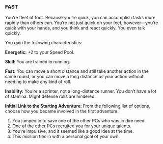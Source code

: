 ### FAST

<!-- P, ID: 050411 -->

You’re fleet of foot. Because you’re quick, you can accomplish tasks more rapidly than others can. You’re not just quick on your feet, however—you’re quick with your hands, and you think and react quickly. You even talk quickly.

<!-- P, ID: 050412 -->

You gain the following characteristics:

<!-- P, ID: 050413 -->

**Energetic:** +2 to your Speed Pool.

<!-- P, ID: 050414 -->

**Skill:** You are trained in running.

<!-- P, ID: 050415 -->

**Fast:** You can move a short distance and still take another action in the same round, or you can move a long distance as your action without needing to make any kind of roll.

<!-- P, ID: 050416 -->

**Inability:** You’re a sprinter, not a long-distance runner. You don’t have a lot of stamina. Might defense rolls are hindered.

<!-- P, ID: 050417 -->

**Initial Link to the Starting Adventure:** From the following list of options, choose how you became involved in the first adventure.

<!-- L, ID: 050418 -->

1. You jumped in to save one of the other PCs who was in dire need.
2. One of the other PCs recruited you for your unique talents.
3. You’re impulsive, and it seemed like a good idea at the time.
4. This mission ties in with a personal goal of your own.

<!-- /L -->

